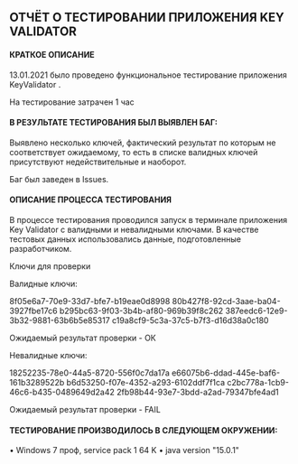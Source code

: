 ОТЧЁТ О ТЕСТИРОВАНИИ ПРИЛОЖЕНИЯ KEY VALIDATOR
-------------------------------------------------
#### КРАТКОЕ ОПИСАНИЕ ####

13.01.2021 было проведено функциональное тестирование приложения KeyValidator .

На тестирование затрачен 1 час

#### В РЕЗУЛЬТАТЕ ТЕСТИРОВАНИЯ БЫЛ ВЫЯВЛЕН БАГ: ####

Выявлено несколько ключей, фактический результат по которым не соответствует ожидаемому,
то есть в списке валидных ключей присутствуют недействительные и наоборот.

Баг был заведен в Issues.

#### ОПИСАНИЕ ПРОЦЕССА ТЕСТИРОВАНИЯ ####

В процессе тестирования проводился запуск в терминале приложения Key Validator с валидными и невалидными 
ключами. В качестве тестовых данных использовались данные, подготовленные разработчиком.

Ключи для проверки

Валидные ключи:

8f05e6a7-70e9-33d7-bfe7-b19eae0d8998
80b427f8-92cd-3aae-ba04-3927fbe17c6
b295bc63-9f03-3b4b-af80-969b39f8c262
387eedc6-12e9-3b32-9881-63b6b5e85317
c19a8cf9-5c3a-37c5-b7f3-d16d38a0c180

Ожидаемый результат проверки - ОК

Невалидные ключи:

18252235-78e0-44a5-8720-556f0c7da17a
e66075b6-ddad-445e-baf6-161b3289522b
b6d53250-f07e-4352-a293-6102ddf7f1ca
c2bc778a-1cb9-46c6-b435-0489649d2a42
2fb98b44-93e7-3bdd-a2ad-79347bfe4ad1

Ожидаемый результат проверки - FAIL

#### ТЕСТИРОВАНИЕ ПРОИЗВОДИЛОСЬ В СЛЕДУЮЩЕМ ОКРУЖЕНИИ: ####

• Windows 7 проф, service pack 1 64 K
• java version "15.0.1"


